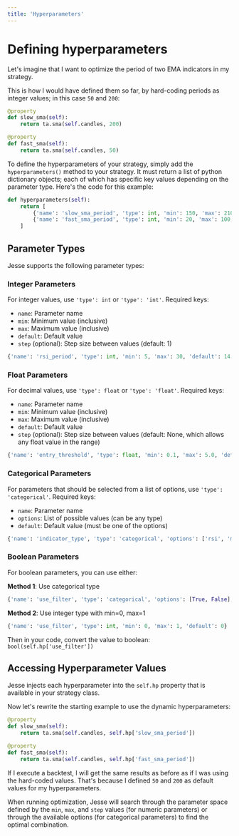 ```yaml
---
title: 'Hyperparameters'
---
```


# Defining hyperparameters
Let's imagine that I want to optimize the period of two EMA indicators in my strategy. 

This is how I would have defined them so far, by hard-coding periods as integer values; in this case `50` and `200`:

```py
@property
def slow_sma(self):
    return ta.sma(self.candles, 200)

@property
def fast_sma(self):
    return ta.sma(self.candles, 50)
```

To define the hyperparameters of your strategy, simply add the `hyperparameters()` method to your strategy. It must return a list of python dictionary objects; each of which has specific key values depending on the parameter type. Here's the code for this example:

```py
def hyperparameters(self):
    return [
        {'name': 'slow_sma_period', 'type': int, 'min': 150, 'max': 210, 'default': 200},
        {'name': 'fast_sma_period', 'type': int, 'min': 20, 'max': 100, 'default': 50},
    ]
```

## Parameter Types

Jesse supports the following parameter types:

### Integer Parameters

For integer values, use `'type': int` or `'type': 'int'`. Required keys:
- `name`: Parameter name
- `min`: Minimum value (inclusive)
- `max`: Maximum value (inclusive)
- `default`: Default value
- `step` (optional): Step size between values (default: 1)

```py
{'name': 'rsi_period', 'type': int, 'min': 5, 'max': 30, 'default': 14, 'step': 1}
```

### Float Parameters

For decimal values, use `'type': float` or `'type': 'float'`. Required keys:
- `name`: Parameter name
- `min`: Minimum value (inclusive)
- `max`: Maximum value (inclusive)
- `default`: Default value
- `step` (optional): Step size between values (default: None, which allows any float value in the range)

```py
{'name': 'entry_threshold', 'type': float, 'min': 0.1, 'max': 5.0, 'default': 1.0, 'step': 0.1}
```

### Categorical Parameters

For parameters that should be selected from a list of options, use `'type': 'categorical'`. Required keys:
- `name`: Parameter name
- `options`: List of possible values (can be any type)
- `default`: Default value (must be one of the options)

```py
{'name': 'indicator_type', 'type': 'categorical', 'options': ['rsi', 'macd', 'bollinger'], 'default': 'rsi'}
```

### Boolean Parameters

For boolean parameters, you can use either:

**Method 1**: Use categorical type
```py
{'name': 'use_filter', 'type': 'categorical', 'options': [True, False], 'default': False}
```

**Method 2**: Use integer type with min=0, max=1
```py
{'name': 'use_filter', 'type': int, 'min': 0, 'max': 1, 'default': 0}
```

Then in your code, convert the value to boolean: `bool(self.hp['use_filter'])`

## Accessing Hyperparameter Values

Jesse injects each hyperparameter into the `self.hp` property that is available in your strategy class. 

Now let's rewrite the starting example to use the dynamic hyperparameters:

```py
@property
def slow_sma(self):
    return ta.sma(self.candles, self.hp['slow_sma_period'])

@property
def fast_sma(self):
    return ta.sma(self.candles, self.hp['fast_sma_period'])
```

If I execute a backtest, I will get the same results as before as if I was using the hard-coded values. That's because I defined `50` and `200` as default values for my hyperparameters. 

When running optimization, Jesse will search through the parameter space defined by the `min`, `max`, and `step` values (for numeric parameters) or through the available options (for categorical parameters) to find the optimal combination.

